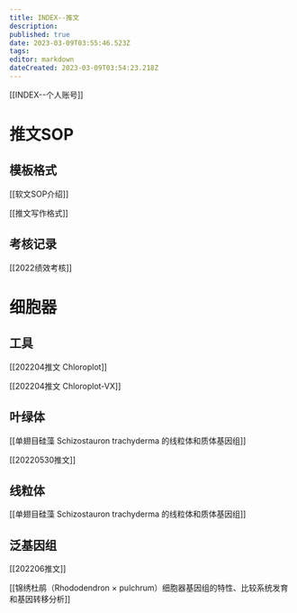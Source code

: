 ```yaml
---
title: INDEX--推文
description: 
published: true
date: 2023-03-09T03:55:46.523Z
tags: 
editor: markdown
dateCreated: 2023-03-09T03:54:23.218Z
---
```



[[INDEX--个人账号]]

# 推文SOP
## 模板格式
[[软文SOP介绍]]

[[推文写作格式]]
## 考核记录
[[2022绩效考核]]



# 细胞器
## 工具
[[202204推文 Chloroplot]]

[[202204推文 Chloroplot-VX]]


## 叶绿体
[[单翅目硅藻 Schizostauron trachyderma 的线粒体和质体基因组]]

[[20220530推文]]

## 线粒体
[[单翅目硅藻 Schizostauron trachyderma 的线粒体和质体基因组]]


## 泛基因组
[[202206推文]]


[[锦绣杜鹃（Rhododendron × pulchrum）细胞器基因组的特性、比较系统发育和基因转移分析]]



